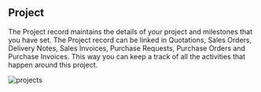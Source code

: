 ## Project

The Project record maintains the details of your project and milestones that
you have set. The Project record can be linked in Quotations, Sales Orders,
Delivery Notes, Sales Invoices, Purchase Requests, Purchase Orders and
Purchase Invoices. This way you can keep a track of all the activities that
happen around this project.

![projects](assets/frappe_io/images/erpnext/projects.png)

